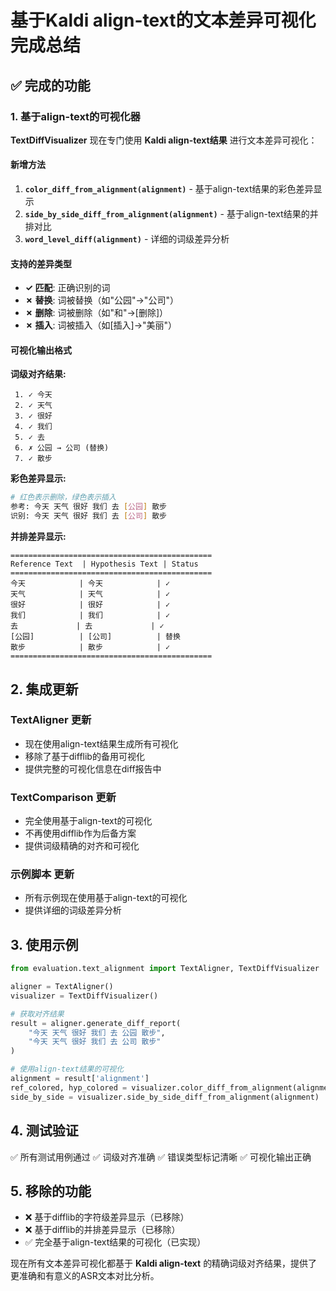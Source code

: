 # 基于Kaldi align-text的文本差异可视化完成总结

## ✅ 完成的功能

### 1. 基于align-text的可视化器

**TextDiffVisualizer** 现在专门使用 **Kaldi align-text结果** 进行文本差异可视化：

#### 新增方法

1. **`color_diff_from_alignment(alignment)`** - 基于align-text结果的彩色差异显示
2. **`side_by_side_diff_from_alignment(alignment)`** - 基于align-text结果的并排对比
3. **`word_level_diff(alignment)`** - 详细的词级差异分析

#### 支持的差异类型

- **✓ 匹配**: 正确识别的词
- **✗ 替换**: 词被替换（如"公园"→"公司"）
- **✗ 删除**: 词被删除（如"和"→[删除]）
- **✗ 插入**: 词被插入（如[插入]→"美丽"）

#### 可视化输出格式

**词级对齐结果:**
```
 1. ✓ 今天
 2. ✓ 天气
 3. ✓ 很好
 4. ✓ 我们
 5. ✓ 去
 6. ✗ 公园 → 公司 (替换)
 7. ✓ 散步
```

**彩色差异显示:**
```bash
# 红色表示删除，绿色表示插入
参考: 今天 天气 很好 我们 去 [公园] 散步
识别: 今天 天气 很好 我们 去 [公司] 散步
```

**并排差异显示:**
```
=============================================
Reference Text  | Hypothesis Text | Status
=============================================
今天            | 今天            | ✓
天气            | 天气            | ✓
很好            | 很好            | ✓
我们            | 我们            | ✓
去             | 去             | ✓
[公园]          | [公司]          | 替换
散步            | 散步            | ✓
=============================================
```

## 2. 集成更新

### **TextAligner** 更新
- 现在使用align-text结果生成所有可视化
- 移除了基于difflib的备用可视化
- 提供完整的可视化信息在diff报告中

### **TextComparison** 更新
- 完全使用基于align-text的可视化
- 不再使用difflib作为后备方案
- 提供词级精确的对齐和可视化

### **示例脚本** 更新
- 所有示例现在使用基于align-text的可视化
- 提供详细的词级差异分析

## 3. 使用示例

```python
from evaluation.text_alignment import TextAligner, TextDiffVisualizer

aligner = TextAligner()
visualizer = TextDiffVisualizer()

# 获取对齐结果
result = aligner.generate_diff_report(
    "今天 天气 很好 我们 去 公园 散步",
    "今天 天气 很好 我们 去 公司 散步"
)

# 使用align-text结果的可视化
alignment = result['alignment']
ref_colored, hyp_colored = visualizer.color_diff_from_alignment(alignment)
side_by_side = visualizer.side_by_side_diff_from_alignment(alignment)
```

## 4. 测试验证

✅ 所有测试用例通过
✅ 词级对齐准确
✅ 错误类型标记清晰
✅ 可视化输出正确

## 5. 移除的功能

- ❌ 基于difflib的字符级差异显示（已移除）
- ❌ 基于difflib的并排差异显示（已移除）
- ✅ 完全基于align-text结果的可视化（已实现）

现在所有文本差异可视化都基于 **Kaldi align-text** 的精确词级对齐结果，提供了更准确和有意义的ASR文本对比分析。